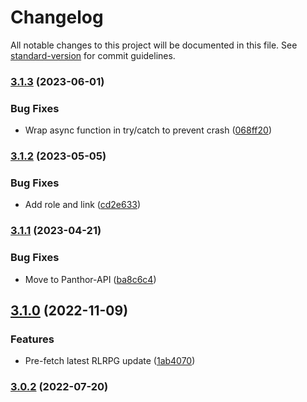 # Changelog

All notable changes to this project will be documented in this file. See [standard-version](https://github.com/conventional-changelog/standard-version) for commit guidelines.

### [3.1.3](https://github.com/DulliAG/DulliBot/compare/v3.1.2...v3.1.3) (2023-06-01)


### Bug Fixes

* Wrap async function in try/catch to prevent crash ([068ff20](https://github.com/DulliAG/DulliBot/commit/068ff202c2d35e75a325f4caaa39bc99fd93a876))

### [3.1.2](https://github.com/DulliAG/DulliBot/compare/v3.1.1...v3.1.2) (2023-05-05)


### Bug Fixes

* Add role and link ([cd2e633](https://github.com/DulliAG/DulliBot/commit/cd2e633e6e431b70d665e351dc5d866deee45ad8))

### [3.1.1](https://github.com/DulliAG/DulliBot/compare/v3.1.0...v3.1.1) (2023-04-21)


### Bug Fixes

* Move to Panthor-API ([ba8c6c4](https://github.com/DulliAG/DulliBot/commit/ba8c6c493c612ece9b46cc3818c9ed5e142e3ae5))

## [3.1.0](https://github.com/DulliAG/DulliBot/compare/v3.0.2...v3.1.0) (2022-11-09)


### Features

* Pre-fetch latest RLRPG update ([1ab4070](https://github.com/DulliAG/DulliBot/commit/1ab40704db02e862758d18776cdb287bcd47a471))

### [3.0.2](https://github.com/DulliAG/DulliBot/compare/v3.0.1...v3.0.2) (2022-07-20)
